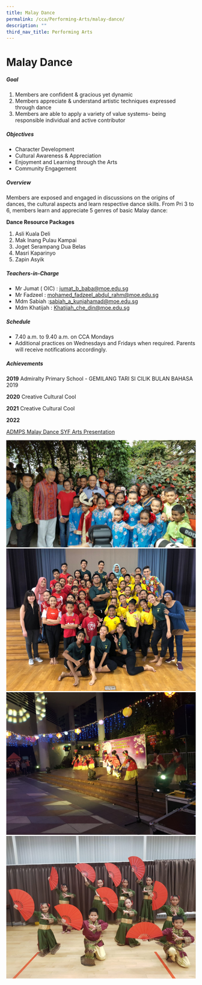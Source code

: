 ```yaml
---
title: Malay Dance
permalink: /cca/Performing-Arts/malay-dance/
description: ""
third_nav_title: Performing Arts
---
```

# Malay Dance

##### Goal

1. Members are confident & gracious yet dynamic
2. Members appreciate & understand artistic techniques expressed through dance
3. Members are able to apply a variety of value systems- being responsible individual and active contributor

##### Objectives

- Character Development
- Cultural Awareness & Appreciation
- Enjoyment and Learning through the Arts
- Community Engagement

##### Overview

Members are exposed and engaged in discussions on the origins of dances, the cultural aspects and learn respective dance skills.
From Pri 3 to 6, members learn and appreciate 5 genres of basic Malay dance:
   

**Dance Resource Packages**

1. Asli Kuala Deli
2. Mak Inang Pulau Kampai
3. Joget Serampang Dua Belas
4. Masri Kaparinyo
5. Zapin Asyik


##### Teachers-in-Charge

- Mr Jumat ( OIC) : jumat_b_baba@moe.edu.sg
- Mr Fadzeel : mohamed_fadzeel_abdul_rahm@moe.edu.sg
- Mdm Sabiah :sabiah_a_kunjahamad@moe.edu.sg
- Mdm Khatijah : Khatijah_che_din@moe.edu.sg

##### Schedule

- 7.40 a.m. to 9.40 a.m. on CCA Mondays
- Additional practices on Wednesdays and Fridays when required. Parents will receive notifications accordingly.


##### Achievements

**2019**
   Admiralty Primary School - GEMILANG TARI SI CILIK BULAN BAHASA 2019

**2020**
   Creative Cultural Cool

**2021**
   Creative Cultural Cool

**2022**

[ADMPS Malay Dance SYF Arts Presentation](https://drive.google.com/file/d/1kazxvwardL8I43xF0R27cePIFQ3CJQoc/view?usp=share_link)

![](/images/Admiralty%20Primary%20Malay%20Dance%20%20Gardens%20By%20The%20Bay%20with%20PM%20Lee%20Hsien%20Loong.jpg)
![](/images/Admiralty%20Primary%20Malay%20Dance%20%20ADMPS%20Malay%20Dance%20SYF%20Exchange%202018.jpg)
![](/images/Admiralty%20Primary%20Malay%20Dance%20%20Kg%20Admiralty%20Mid%20Autumn%20Fest%202019%201.jpg)
![](/images/CNY%202.jpg)